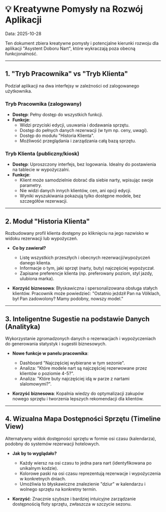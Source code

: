 # 💡 Kreatywne Pomysły na Rozwój Aplikacji

Data: 2025-10-28

Ten dokument zbiera kreatywne pomysły i potencjalne kierunki rozwoju dla aplikacji "Asystent Doboru Nart", które wykraczają poza obecną funkcjonalność.

---

## 1. "Tryb Pracownika" vs "Tryb Klienta"

Podział aplikacji na dwa interfejsy w zależności od zalogowanego użytkownika.

### Tryb Pracownika (zalogowany)
- **Dostęp**: Pełny dostęp do wszystkich funkcji.
- **Funkcje**:
  - Widzi przyciski edycji, usuwania i dodawania sprzętu.
  - Dostęp do pełnych danych rezerwacji (w tym np. ceny, uwagi).
  - Dostęp do modułu "Historia Klienta".
  - Możliwość przeglądania i zarządzania całą bazą sprzętu.

### Tryb Klienta (publiczny/kiosk)
- **Dostęp**: Uproszczony interfejs, bez logowania. Idealny do postawienia na tablecie w wypożyczalni.
- **Funkcje**:
  - Klient może samodzielnie dobrać dla siebie narty, wpisując swoje parametry.
  - Nie widzi danych innych klientów, cen, ani opcji edycji.
  - Wyniki wyszukiwania pokazują tylko dostępne modele, bez szczegółów rezerwacji.

---

## 2. Moduł "Historia Klienta"

Rozbudowany profil klienta dostępny po kliknięciu na jego nazwisko w widoku rezerwacji lub wypożyczeń.

- **Co by zawierał?**
  - Listę wszystkich przeszłych i obecnych rezerwacji/wypożyczeń danego klienta.
  - Informacje o tym, jaki sprzęt (narty, buty) najczęściej wypożyczał.
  - Zapisane preferencje klienta (np. preferowany poziom, styl jazdy, ulubiona marka).

- **Korzyść biznesowa**: Błyskawiczna i spersonalizowana obsługa stałych klientów. Pracownik może powiedzieć: "Ostatnio jeździł Pan na Völklach, był Pan zadowolony? Mamy podobny, nowszy model."

---

## 3. Inteligentne Sugestie na podstawie Danych (Analityka)

Wykorzystanie zgromadzonych danych o rezerwacjach i wypożyczeniach do generowania statystyk i sugestii biznesowych.

- **Nowe funkcje w panelu pracownika**:
  - Dashboard "Najczęściej wybierane w tym sezonie".
  - Analiza: "Które modele nart są najczęściej rezerwowane przez klientów o poziomie 4-5?".
  - Analiza: "Które buty najczęściej idą w parze z nartami slalomowymi?".

- **Korzyść biznesowa**: Kopalnia wiedzy do optymalizacji zakupów nowego sprzętu i tworzenia lepszych rekomendacji dla klientów.

---

## 4. Wizualna Mapa Dostępności Sprzętu (Timeline View)

Alternatywny widok dostępności sprzętu w formie osi czasu (kalendarza), podobny do systemów rezerwacji hotelowych.

- **Jak by to wyglądało?**
  - Każdy wiersz na osi czasu to jedna para nart (identyfikowana po unikalnym kodzie).
  - Kolorowe paski na osi czasu reprezentują rezerwacje i wypożyczenia w konkretnych dniach.
  - Umożliwia to błyskawiczne znalezienie "dziur" w kalendarzu i wolnego sprzętu na konkretny termin.

- **Korzyść**: Znacznie szybsze i bardziej intuicyjne zarządzanie dostępnością floty sprzętu, zwłaszcza w szczycie sezonu.